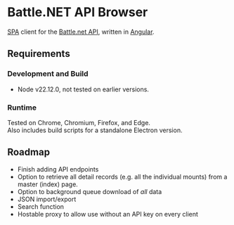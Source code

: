# Battle.NET API Browser

[SPA](https://en.wikipedia.org/wiki/Single-page_application) client for the [Battle.net API](https://develop.battle.net/), written in [Angular](https://angular.dev).

## Requirements

### Development and Build

- Node v22.12.0, not tested on earlier versions.  


### Runtime

Tested on Chrome, Chromium, Firefox, and Edge.  
Also includes build scripts for a standalone Electron version.

## Roadmap

- Finish adding API endpoints
- Option to retrieve all detail records (e.g. all the individual mounts) from a master (index) page.
- Option to background queue download of *all* data
- JSON import/export
- Search function
- Hostable proxy to allow use without an API key on every client